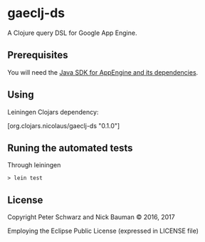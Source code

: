 # gaeclj-ds

A Clojure query DSL for Google App Engine.

## Prerequisites

You will need the [Java SDK for AppEngine and its dependencies](https://cloud.google.com/appengine/docs/standard/java/download). 

## Using

Leiningen Clojars dependency:

[org.clojars.nicolaus/gaeclj-ds "0.1.0"]

## Runing the automated tests

Through leiningen

    > lein test

## License

Copyright Peter Schwarz and Nick Bauman © 2016, 2017

Employing the Eclipse Public License (expressed in LICENSE file)
